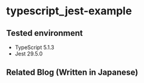# typescript_jest-example

## Tested environment

- TypeScript 5.1.3
- Jest 29.5.0

## Related Blog (Written in Japanese)

